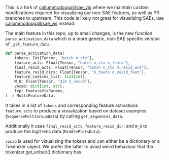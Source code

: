 This is a fork of [callummcdougall/sae_vis](https://github.com/callummcdougall/sae_vis) where we
maintain custom modifications required for visualizing our non-SAE features, as well as PR branches
to upstream. This code is likely not great for visualizing SAEs, use
[callummcdougall/sae_vis](https://github.com/callummcdougall/sae_vis) instead.

The main feature in this repo, up to small changes, is the new function `parse_activation_data`
which is a more generic, non-SAE specific version of `_get_feature_data`.
```python
def parse_activation_data(
    tokens: Int[Tensor, "batch n_ctx"],
    feature_acts: Float[Tensor, "batch n_ctx n_feats"],
    final_resid_acts: Float[Tensor, "batch n_ctx d_resid_end"],
    feature_resid_dirs: Float[Tensor, "n_feats d_resid_feat"],
    feature_indices_list: list[int],
    W_U: Float[Tensor, "dim d_vocab"],
    vocab: dict[int, str],
    fvp: FeatureVisParams,
) -> MultiFeatureData:
```
It takes in a list of `tokens` and corresponding feature activations `feature_acts` to produce
a visualization based on dataset examples (`SequenceMultiGroupData`) by calling `get_sequences_data`.

Additionally it uses `final_resid_acts`, `feature_resid_dir`, and `W_U` to produce the logit lens
data (`MiddlePlotsData`).

`vocab` is used for vizualizing the tokens and can either be a dictionary or a Tokenizer object.
We prefer the latter to avoid weird behaviour that the tokenizer.get_vobab() dictionary has.